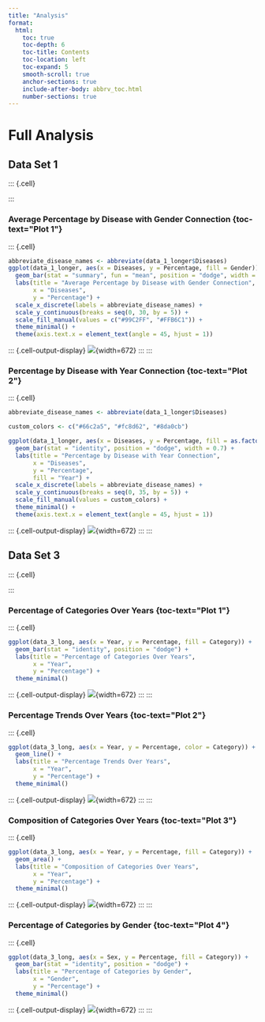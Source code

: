 ```yaml
---
title: "Analysis"
format:
  html:
    toc: true
    toc-depth: 6
    toc-title: Contents
    toc-location: left
    toc-expand: 5
    smooth-scroll: true
    anchor-sections: true
    include-after-body: abbrv_toc.html
    number-sections: true
---
```



# Full Analysis

## Data Set 1


::: {.cell}

:::


### Average Percentage by Disease with Gender Connection {toc-text="Plot 1"}


::: {.cell}

```{.r .cell-code  code-fold="true" code-summary="Show the code"}
abbreviate_disease_names <- abbreviate(data_1_longer$Diseases)
ggplot(data_1_longer, aes(x = Diseases, y = Percentage, fill = Gender)) +
  geom_bar(stat = "summary", fun = "mean", position = "dodge", width = 0.7) +
  labs(title = "Average Percentage by Disease with Gender Connection",
       x = "Diseases",
       y = "Percentage") +
  scale_x_discrete(labels = abbreviate_disease_names) +
  scale_y_continuous(breaks = seq(0, 30, by = 5)) +
  scale_fill_manual(values = c("#99C2FF", "#FFB6C1")) +
  theme_minimal() +
  theme(axis.text.x = element_text(angle = 45, hjust = 1))
```

::: {.cell-output-display}
![](analysis_files/figure-html/unnamed-chunk-2-1.png){width=672}
:::
:::


### Percentage by Disease with Year Connection {toc-text="Plot 2"}


::: {.cell}

```{.r .cell-code  code-fold="true" code-summary="Show the code"}
abbreviate_disease_names <- abbreviate(data_1_longer$Diseases)

custom_colors <- c("#66c2a5", "#fc8d62", "#8da0cb")

ggplot(data_1_longer, aes(x = Diseases, y = Percentage, fill = as.factor(Year))) +
  geom_bar(stat = "identity", position = "dodge", width = 0.7) +
  labs(title = "Percentage by Disease with Year Connection",
       x = "Diseases",
       y = "Percentage",
       fill = "Year") +
  scale_x_discrete(labels = abbreviate_disease_names) +
  scale_y_continuous(breaks = seq(0, 35, by = 5)) +
  scale_fill_manual(values = custom_colors) +
  theme_minimal() +
  theme(axis.text.x = element_text(angle = 45, hjust = 1))
```

::: {.cell-output-display}
![](analysis_files/figure-html/unnamed-chunk-3-1.png){width=672}
:::
:::


## Data Set 3


::: {.cell}

:::


### Percentage of Categories Over Years {toc-text="Plot 1"}


::: {.cell}

```{.r .cell-code  code-fold="true" code-summary="Show the code"}
ggplot(data_3_long, aes(x = Year, y = Percentage, fill = Category)) +
  geom_bar(stat = "identity", position = "dodge") +
  labs(title = "Percentage of Categories Over Years",
       x = "Year",
       y = "Percentage") +
  theme_minimal()
```

::: {.cell-output-display}
![](analysis_files/figure-html/unnamed-chunk-5-1.png){width=672}
:::
:::


### Percentage Trends Over Years {toc-text="Plot 2"}


::: {.cell}

```{.r .cell-code  code-fold="true" code-summary="Show the code"}
ggplot(data_3_long, aes(x = Year, y = Percentage, color = Category)) +
  geom_line() +
  labs(title = "Percentage Trends Over Years",
       x = "Year",
       y = "Percentage") +
  theme_minimal()
```

::: {.cell-output-display}
![](analysis_files/figure-html/unnamed-chunk-6-1.png){width=672}
:::
:::


### Composition of Categories Over Years {toc-text="Plot 3"}


::: {.cell}

```{.r .cell-code  code-fold="true" code-summary="Show the code"}
ggplot(data_3_long, aes(x = Year, y = Percentage, fill = Category)) +
  geom_area() +
  labs(title = "Composition of Categories Over Years",
       x = "Year",
       y = "Percentage") +
  theme_minimal()
```

::: {.cell-output-display}
![](analysis_files/figure-html/unnamed-chunk-7-1.png){width=672}
:::
:::


### Percentage of Categories by Gender {toc-text="Plot 4"}


::: {.cell}

```{.r .cell-code  code-fold="true" code-summary="Show the code"}
ggplot(data_3_long, aes(x = Sex, y = Percentage, fill = Category)) +
  geom_bar(stat = "identity", position = "dodge") +
  labs(title = "Percentage of Categories by Gender",
       x = "Gender",
       y = "Percentage") +
  theme_minimal()
```

::: {.cell-output-display}
![](analysis_files/figure-html/unnamed-chunk-8-1.png){width=672}
:::
:::

